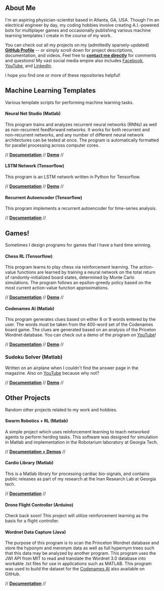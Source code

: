 ## About Me

I'm an aspiring physician-scientist based in Atlanta, GA, USA. Though I'm an electrical engineer by day, my coding hobbies involve creating A.I.-powered bots for multiplayer games and occasionally publishing various machine learning templates I create in the course of my work.

You can check out all my projects on my (admittedly sparsely-updated) **[GitHub Profile](https://github.com/jonzia)** -- or simply scroll down for project descriptions, documentation, and videos. Feel free to **[contact me directly](https://www.jonzia.me)** for comments and questions! My vast social media empire also includes [Facebook](https://www.facebook.com/jonathanzia), [YouTube](https://www.youtube.com/channel/UCYiktVuCaENeUPtyB5fBQuw/featured?disable_polymer=1), and [LinkedIn](https://www.linkedin.com/in/jonathanzia/).

I hope you find one or more of these repositories helpful!

## Machine Learning Templates
Various template scripts for performing machine learning tasks.

#### Neural Net Studio (Matlab)
This program trains and analyzes recurrent neural networks (RNNs) as well as non-recurrent feedforward networks. It works for both recurrent and non-recurrent networks, and any number of different neural network architectures can be tested at once. The program is automatically formatted for parallel processing across computer cores.

// **[Documentation](https://jonzia.github.io/NeuralNetStudio/)** // **[Demo](https://www.youtube.com/watch?v=WBxCHDFzexQ)** //

#### LSTM Network (Tensorflow)
This program is an LSTM network written in Python for Tensorflow.

// **[Documentation](https://jonzia.github.io/LSTM_Network/)** // **[Demo](https://youtu.be/DSzegLte0Iw)** //

#### Recurrent Autoencoder (Tensorflow)
This program implements a recurrent autoencoder for time-series analysis.

// **[Documentation](https://jonzia.github.io/Recurrent_Autoencoder/)** //


## Games!
Sometimes I design programs for games that I have a hard time winning.

#### Chess RL (Tensorflow)
This program learns to play chess via reinforcement learning. The action-value functions are learned by training a neural network on the total return of randomly-initialized board states, determined by Monte Carlo simulations. The program follows an epsilon-greedy policy based on the most current action-value function approximations.

// **[Documentation](https://jonzia.github.io/Chess_RL/)** // **[Demo](https://youtu.be/PgVgvZ9_X8c)** //

#### Codenames AI (Matlab)
This program generates clues based on either 8 or 9 words entered by the user. The words must be taken from the 400-word set of the Codenames board game. The clues are generated based on an analysis of the Priceton Wordnet database. You can check out a demo of the program on [YouTube](https://youtu.be/yX2YkhvAtM4)!

// **[Documentation](https://jonzia.github.io/Codenames/)** // **[Demo](https://youtu.be/yX2YkhvAtM4)** //

### Sudoku Solver (Matlab)
Written on an airplane when I couldn't find the answer page in the magazine. Also on [YouTube](https://youtu.be/QC-4RXylWQ0) because why not?

// **[Documentation](https://jonzia.github.io/Sudoku/)** // **[Demo](https://youtu.be/QC-4RXylWQ0)** //

## Other Projects
Random other projects related to my work and hobbies.

#### Swarm Robotics + RL (Matlab)
A simple project which uses reinforcement learning to teach networked agents to perform herding tasks. This software was designed for simulation in Matlab and implementation in the Robotarium laboratory at Georgia Tech.

// **[Documentation + Demos](https://jonzia.github.io/Robotarium/)** //

#### Cardio Library (Matlab)
This is a Matlab library for processing cardiac bio-signals, and contains public releases as part of my research at the Inan Research Lab at Georgia tech.

// **[Documentation](https://jonzia.github.io/Cardio/)** //

#### Drone Flight Controller (Arduino)
Check back soon! This project will utilize reinforcement learning as the basis for a flight controller.

#### Wordnet Data Capture (Java)
The purpose of this program is to scan the Princeton Wordnet database and store the hyponym and meronym data as well as full hypernym trees such that this data may be analyzed by another program. This program uses the JWI API from MIT to read and translate the Wordnet 3.0 database into workable .txt files for use in applications such as MATLAB. This program was used to build the dataset for the [Codenames AI](https://github.com/jonzia/Codenames) also available on GitHub.

// **[Documentation](https://jonzia.github.io/WordnetDataCapture/)** //

